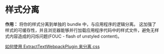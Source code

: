 

样式分离
=======

**作用：** 将你的样式分离到单独的 bundle 中，与应用程序的逻辑分离。 这加强了样式的可缓存性，并且浏览器能够并行加载应用程序代码中的样式文件，避免无样式内容造成的闪烁问题(FOUC - flash of unstyled content)。


[如何使用 ExtractTextWebpackPlugin 来分离 css](http://www.css88.com/doc/webpack2/guides/code-splitting-css)